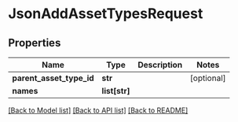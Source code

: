 # JsonAddAssetTypesRequest

## Properties
Name | Type | Description | Notes
------------ | ------------- | ------------- | -------------
**parent_asset_type_id** | **str** |  | [optional] 
**names** | **list[str]** |  | 

[[Back to Model list]](../README.md#documentation-for-models) [[Back to API list]](../README.md#documentation-for-api-endpoints) [[Back to README]](../README.md)


